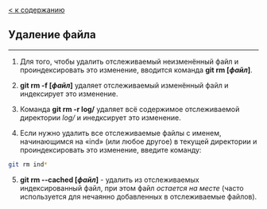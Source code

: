 [< к содержанию](./readme.md)

## **Удаление файла**
___

1. Для того, чтобы удалить отслеживаемый неизменённый файл и проиндексировать это изменение, вводится команда **git rm [*файл*]**.

2. **git rm -f [*файл*]** удаляет отслеживаемый изменённый файл и индексирует это изменение.

3. Команда **git rm -r log/** удаляет всё содержимое отслеживаемой директории *log/* и инедксирует это изменение.

4. Если нужно удалить все отслеживаемые файлы с именем, начинающимся на «ind» (или любое другое) в текущей директории и проиндексировать это изменение, введите команду:
```bash
git rm ind*
```
5. **git rm --cached [*файл*]** - удалить из отслеживаемых индексированный файл, при этом файл *остается на месте* (часто используется для нечаянно добавленных в отслеживаемые файлов).
